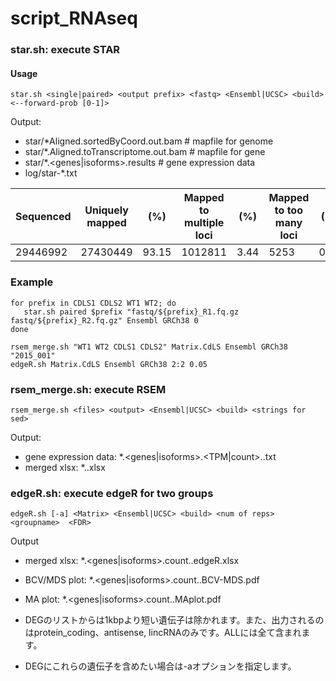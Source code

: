 # script_RNAseq
### star.sh: execute STAR
#### Usage

    star.sh <single|paired> <output prefix> <fastq> <Ensembl|UCSC> <build>  <--forward-prob [0-1]>

Output: 
* star/*Aligned.sortedByCoord.out.bam # mapfile for genome
* star/*.Aligned.toTranscriptome.out.bam  # mapfile for gene
* star/*.<genes|isoforms>.results  # gene expression data
* log/star-*.txt

|Sequenced	|Uniquely mapped|	(%)	|Mapped to multiple loci|	(%)|	Mapped to too many loci|	(%)|	Unmapped (too many mismatches)	|Unmapped (too short)	|Unmapped (other)	|chimeric reads|	(%)	|Splices total	|Annotated	|(%)	|Non-canonical	|(%)	|Mismatch rate per base (%)|	Deletion rate per base (%)	|Insertion rate per base (%)|
----|----|----|----|----|----|----|----|----|----|----|----|----|----|----|----|----|----|----|----
|29446992	|27430449	|93.15	|1012811	|3.44	|5253	|0.02	|0%|	3%	|0%	|0	|0	|18960488	|18725703	|98.76	|30590	|0.16	|0.19	|0.01	|0.01|


### Example

    for prefix in CDLS1 CDLS2 WT1 WT2; do
       star.sh paired $prefix "fastq/${prefix}_R1.fq.gz fastq/${prefix}_R2.fq.gz" Ensembl GRCh38 0
    done
    
    rsem_merge.sh "WT1 WT2 CDLS1 CDLS2" Matrix.CdLS Ensembl GRCh38 "2015_001"
    edgeR.sh Matrix.CdLS Ensembl GRCh38 2:2 0.05

### rsem_merge.sh: execute RSEM

    rsem_merge.sh <files> <output> <Ensembl|UCSC> <build> <strings for sed>

Output:
* gene expression data: *.<genes|isoforms>.<TPM|count>.<build>.txt
* merged xlsx: *.<build>.xlsx 


### edgeR.sh: execute edgeR for two groups

    edgeR.sh [-a] <Matrix> <Ensembl|UCSC> <build> <num of reps> <groupname>  <FDR>

Output
* merged xlsx: *.<genes|isoforms>.count.<build>.edgeR.xlsx
* BCV/MDS plot: *.<genes|isoforms>.count.<build>.BCV-MDS.pdf
* MA plot:  *.<genes|isoforms>.count.<build>.MAplot.pdf

* DEGのリストからは1kbpより短い遺伝子は除かれます。また、出力されるのはprotein_coding、antisense, lincRNAのみです。ALLには全て含まれます。
* DEGにこれらの遺伝子を含めたい場合は-aオプションを指定します。

